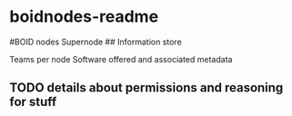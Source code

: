 
# boidnodes-readme


#BOID nodes Supernode ## Information store





Teams per node Software offered and associated metadata


## TODO details about permissions and reasoning for stuff





    